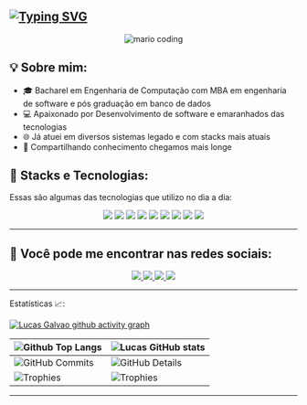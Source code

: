 [![Typing SVG](https://readme-typing-svg.demolab.com?font=Press+Start+2P&size=13&pause=1000&color=F7094B&background=58FF0C00&vCenter=true&random=true&width=500&lines=Ol%C3%A1+ladies+and+gentlemen%2C+bem+vindos)](https://git.io/typing-svg)
---
<p align="center">
  <img src="https://i.imgur.com/1ZvVkDc.gif" alt="mario coding" />
</p>

## 💡 Sobre mim:

- 🎓 Bacharel em Engenharia de Computação com MBA em engenharia de software e pós graduação em banco de dados
- 💻 Apaixonado por Desenvolvimento de software e emaranhados das tecnologias
- 🌐 Já atuei em diversos sistemas legado e com stacks mais atuais
- 🚀 Compartilhando conhecimento chegamos mais longe

## 🔧 Stacks e Tecnologias:

Essas são algumas das tecnologias que utilizo no dia a dia:

<p align="center">
  <img src="https://img.shields.io/badge/Java-007396?style=for-the-badge&logo=java&logoColor=white" />
  <img src="https://img.shields.io/badge/SpringBoot-6DB33F?style=for-the-badge&logo=spring&logoColor=white" />
  <img src="https://img.shields.io/badge/Quarkus-469CC4?style=for-the-badge&logo=quarkus&logoColor=white" />
  <img src="https://img.shields.io/badge/Junit5-25A162?style=for-the-badge&logo=junit5&logoColor=white" />
  <img src="https://img.shields.io/badge/RestAssured-4AA96C?style=for-the-badge&logo=rest-assured&logoColor=white" />
  <img src="https://img.shields.io/badge/JPA-6DB33F?style=for-the-badge&logo=spring-data-jpa&logoColor=white" />
  <img src="https://img.shields.io/badge/DesignPatterns-333333?style=for-the-badge" />
  <img src="https://img.shields.io/badge/Kafka-231F20?style=for-the-badge&logo=apache-kafka&logoColor=white" />
  <img src="https://img.shields.io/badge/JasperReports-DC302E?style=for-the-badge&logo=jasper-reports&logoColor=white" />
</p>

---

## :speech_balloon: Você pode me encontrar nas redes sociais:

<p align="center">
  <a href="https://github.com/lucasengcomp">
    <img src="https://img.shields.io/badge/-Github-%23333?style=for-the-badge&logo=github&logoColor=white" />
  </a>
  <a href="https://instagram.com/lucasgalvlima">
    <img src="https://img.shields.io/badge/-Instagram-%23E4405F?style=for-the-badge&logo=instagram&logoColor=white" />
  </a>
  <a href="mailto:lucas.engcomp@outlook.com">
    <img src="https://img.shields.io/badge/-Gmail-ff9800?style=for-the-badge&logo=gmail&logoColor=white" />
  </a>
  <a href="https://www.linkedin.com/in/lucasgalvaolima/">
    <img src="https://img.shields.io/badge/-LinkedIn-%230077B5?style=for-the-badge&logo=linkedin&logoColor=white" />
  </a>
</p>

---

Estatísticas 📈:

[![Lucas Galvao github activity graph](https://github-readme-activity-graph.vercel.app/graph?username=lucasengcomp)](https://github.com/lucasengcomp/github-readme-activity-graph)

| ![Github Top Langs](https://github-readme-stats.vercel.app/api/top-langs/?username=lucasengcomp&layout=compact&theme=radical) | ![Lucas GitHub stats](https://github-readme-stats.vercel.app/api?username=lucasengcomp&include=private&theme=radical&show_icons=true&hide_border=True&line_height=20&PAT_1) |
| ----------- | ----------- |
| ![GitHub Commits](https://github-readme-streak-stats.herokuapp.com/?user=lucasengcomp&theme=radical&ring=e73737&currStreakNum=ffffff&hide_border=true) | ![GitHub Details](https://github-profile-summary-cards.vercel.app/api/cards/profile-details?username=lucasengcomp&theme=radical) |
| ![Trophies](https://github-profile-trophy.vercel.app/?username=lucasengcomp&row=1&column=6&theme=radical&margin-w=15&margin-h=15) | ![Trophies](https://github-profile-trophy.vercel.app/?username=lucasengcomp&row=1&column=6&theme=radical&margin-w=15&margin-h=15) |

---
